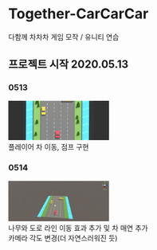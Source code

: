 # Together-CarCarCar
다함께 차차차 게임 모작 / 유니티 연습

## 프로젝트 시작 2020.05.13
### 0513
<img src="gif/0513.gif" width="40%" height="30%" title="진행상황" alt="진행상황"></img>   
플레이어 차 이동, 점프 구현
### 0514
<img src="gif/0514.gif" width="40%" height="30%" title="진행상황" alt="진행상황"></img>    
나무와 도로 라인 이동 효과 추가 및 차 매연 추가   
카메라 각도 변경(더 자연스러워진 듯)